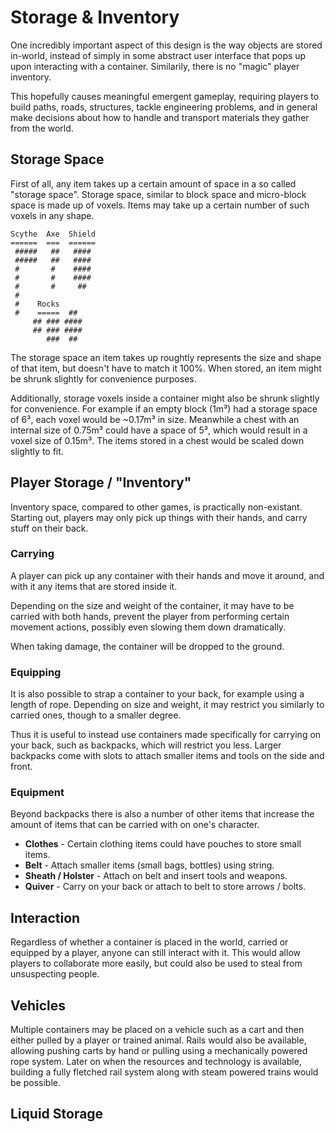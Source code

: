 # Storage & Inventory

One incredibly important aspect of this design is the way objects are stored in-world, instead of simply in some abstract user interface that pops up upon interacting with a container. Similarily, there is no "magic" player inventory.

This hopefully causes meaningful emergent gameplay, requiring players to build paths, roads, structures, tackle engineering problems, and in general make decisions about how to handle and transport materials they gather from the world.

## Storage Space

First of all, any item takes up a certain amount of space in a so called "storage space". Storage space, similar to block space and micro-block space is made up of voxels. Items may take up a certain number of such voxels in any shape.

```
Scythe  Axe  Shield
======  ===  ======
 #####   ##   ####
 #####   ##   ####
 #       #    ####
 #       #    ####
 #       #     ##
 #
 #    Rocks
 #    =====  ##
     ## ### ####
     ## ### ####
        ###  ##
```

The storage space an item takes up roughtly represents the size and shape of that item, but doesn't have to match it 100%. When stored, an item might be shrunk slightly for convenience purposes.

Additionally, storage voxels inside a container might also be shrunk slightly for convenience. For example if an empty block (1m³) had a storage space of 6³, each voxel would be ~0.17m³ in size. Meanwhile a chest with an internal size of 0.75m³ could have a space of 5³, which would result in a voxel size of 0.15m³. The items stored in a chest would be scaled down slightly to fit.

## Player Storage / "Inventory"

Inventory space, compared to other games, is practically non-existant. Starting out, players may only pick up things with their hands, and carry stuff on their back.

### Carrying

A player can pick up any container with their hands and move it around, and with it any items that are stored inside it.

Depending on the size and weight of the container, it may have to be carried with both hands, prevent the player from performing certain movement actions, possibly even slowing them down dramatically.

When taking damage, the container will be dropped to the ground.

### Equipping

It is also possible to strap a container to your back, for example using a length of rope. Depending on size and weight, it may restrict you similarly to carried ones, though to a smaller degree.

Thus it is useful to instead use containers made specifically for carrying on your back, such as backpacks, which will restrict you less. Larger backpacks come with slots to attach smaller items and tools on the side and front.

### Equipment

Beyond backpacks there is also a number of other items that increase the amount of items that can be carried with on one's character.

- **Clothes** - Certain clothing items could have pouches to store small items.
- **Belt** - Attach smaller items (small bags, bottles) using string.
- **Sheath / Holster** - Attach on belt and insert tools and weapons.
- **Quiver** - Carry on your back or attach to belt to store arrows / bolts.

## Interaction

Regardless of whether a container is placed in the world, carried or equipped by a player, anyone can still interact with it. This would allow players to collaborate more easily, but could also be used to steal from unsuspecting people.

## Vehicles

Multiple containers may be placed on a vehicle such as a cart and then either pulled by a player or trained animal. Rails would also be available, allowing pushing carts by hand or pulling using a mechanically powered rope system. Later on when the resources and technology is available, building a fully fletched rail system along with steam powered trains would be possible.

## Liquid Storage
